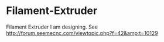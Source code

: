 # Filament-Extruder
Filament Extruder I am designing. See http://forum.seemecnc.com/viewtopic.php?f=42&amp;t=10129

